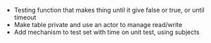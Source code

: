 - Testing function that makes thing until it give false or true, or until timeout
- Make table private and use an actor to manage read/write
- Add mechanism to test set with time on unit test, using subjects
